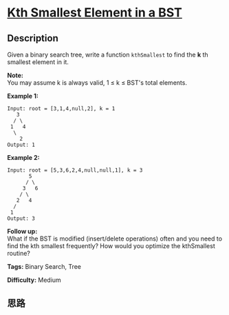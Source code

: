 # [Kth Smallest Element in a BST][title]

## Description

Given a binary search tree, write a function `kthSmallest` to find the **k**
th smallest element in it.

**Note:**  
You may assume k is always valid, 1  ≤ k ≤ BST's total elements.

**Example 1:**
            Input: root = [3,1,4,null,2], k = 1       3      / \     1   4      \        2    Output: 1

**Example 2:**
            Input: root = [5,3,6,2,4,null,null,1], k = 3           5          / \         3   6        / \       2   4      /     1    Output: 3    

**Follow up:**  
What if the BST is modified (insert/delete operations) often and you need to
find the kth smallest frequently? How would you optimize the kthSmallest
routine?


**Tags:** Binary Search, Tree

**Difficulty:** Medium

## 思路

[title]: https://leetcode.com/problems/kth-smallest-element-in-a-bst
